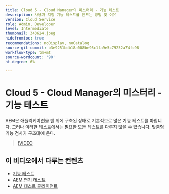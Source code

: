 ```yaml
---
title: Cloud 5 - Cloud Manager의 미스터리 - 기능 테스트
description: 사용자 지정 기능 테스트를 만드는 방법 및 이유
version: Cloud Service
role: Admin, Developer
level: Intermediate
thumbnail: 343624.jpeg
hidefromtoc: true
recommendations: noDisplay, noCatalog
source-git-commit: b3e9251bdb18a008be95c1fa9e5c79252a74fc98
workflow-type: tm+mt
source-wordcount: '90'
ht-degree: 6%

---
```


# Cloud 5 - Cloud Manager의 미스터리 - 기능 테스트

AEM은 애플리케이션을 맨 위에 구축된 상태로 기본적으로 많은 기능 테스트를 마칩니다. 그러나 이러한 테스트에서는 필요한 모든 테스트를 다루지 않을 수 있습니다. 맞춤형 기능 검사가 구조대에 온다.

>[!VIDEO](https://video.tv.adobe.com/v/343624?quality=12&learn=on)

## 이 비디오에서 다루는 컨텐츠

+ [기능 테스트](https://experienceleague.adobe.com/docs/experience-manager-cloud-service/content/implementing/using-cloud-manager/test-results/functional-testing.html)
+ [AEM 연기 테스트](https://github.com/adobe/aem-test-samples/)
+ [AEM 테스트 클라이언트](https://github.com/adobe/aem-testing-clients/)
